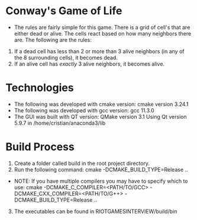 # Conway's Game of Life
- The rules are fairly simple for this game. There is a grid of cell's that are either
dead or alive. The cells react based on how many neighbors there are. The following are
the rules:
1. If a dead cell has less than 2 or more than 3 alive neighbors (in any of the 8 surrounding cells), it becomes dead.
2. If an alive cell has *exactly* 3 alive neighbors, it becomes alive. 

# Technologies
- The following was developed with cmake version: cmake version 3.24.1
- The following was developed with gcc version: gcc 11.3.0
- The GUI was built with QT version:
QMake version 3.1
Using Qt version 5.9.7 in /home/cristian/anaconda3/lib

# Build Process
1. Create a folder called build in the root project directory.
2. Run the following command: cmake -DCMAKE_BUILD_TYPE=Release ..
- NOTE: If you have multiple compilers you may have to specify which to use:
cmake -DCMAKE_C_COMPILER=<PATH/TO/GCC> -DCMAKE_CXX_COMPILER=<PATH/TO/G++> -DCMAKE_BUILD_TYPE=Release ..
3. The executables can be found in RIOTGAMESINTERVIEW/build/bin
